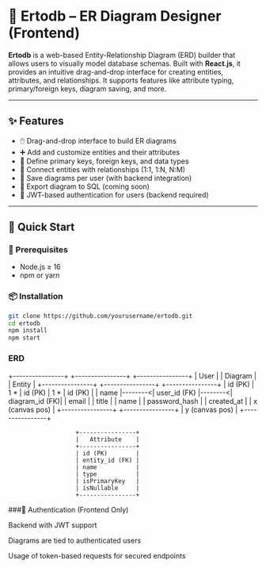 # 📐 Ertodb – ER Diagram Designer (Frontend)

**Ertodb** is a web-based Entity-Relationship Diagram (ERD) builder that allows users to visually model database schemas. Built with **React.js**, it provides an intuitive drag-and-drop interface for creating entities, attributes, and relationships. It supports features like attribute typing, primary/foreign keys, diagram saving, and more.

---

## ✨ Features

- 🖱️ Drag-and-drop interface to build ER diagrams
- ➕ Add and customize entities and their attributes
- 🔑 Define primary keys, foreign keys, and data types
- 🔗 Connect entities with relationships (1:1, 1:N, N:M)
- 💾 Save diagrams per user (with backend integration)
- 🧾 Export diagram to SQL (coming soon)
- 👤 JWT-based authentication for users (backend required)

---

## 🚀 Quick Start

### 🔧 Prerequisites

- Node.js ≥ 16
- npm or yarn

### 📦 Installation

```bash
git clone https://github.com/yourusername/ertodb.git
cd ertodb
npm install
npm start

```
### ERD
+----------------+         +----------------+         +----------------+
|     User       |         |    Diagram     |         |     Entity     |
+----------------+         +----------------+         +----------------+
| id (PK)        | 1     * | id (PK)        | 1     * | id (PK)        |
| name           |--------<| user_id (FK)   |--------<| diagram_id (FK)|
| email          |         | title          |         | name           |
| password_hash  |         | created_at     |         | x (canvas pos) |
+----------------+         +----------------+         | y (canvas pos) |
                                                      +----------------+

                       +----------------+     
                       |   Attribute    |     
                       +----------------+     
                       | id (PK)        |     
                       | entity_id (FK) |     
                       | name           |     
                       | type           |     
                       | isPrimaryKey   |     
                       | isNullable     |     
                       +----------------+     


###🔐 Authentication (Frontend Only)

Backend with JWT support 

Diagrams are tied to authenticated users

Usage of  token-based requests for secured endpoints
